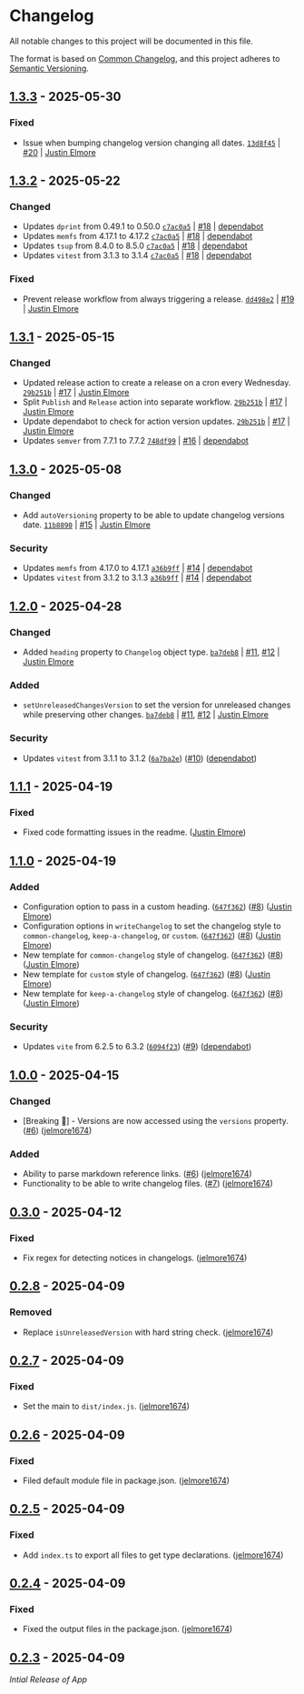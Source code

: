# Changelog

All notable changes to this project will be documented in this file.

The format is based on [Common Changelog](https://common-changelog.org),
and this project adheres to [Semantic Versioning](https://semver.org/spec/v2.0.0.html).

## [1.3.3] - 2025-05-30

### Fixed

- Issue when bumping changelog version changing all dates. [`13d8f45`](https://github.com/jelmore1674/changelog/commit/13d8f45f9da039d5ca9aae0c4c370199ec164824) | [#20](https://github.com/jelmore1674/changelog/pull/20) | [Justin Elmore](https://github.com/jelmore1674)

## [1.3.2] - 2025-05-22

### Changed

- Updates `dprint` from 0.49.1 to 0.50.0 [`c7ac0a5`](https://github.com/jelmore1674/changelog/commit/c7ac0a5fadf00ea4e0eaffdbd1dc2d453bcc3879) | [#18](https://github.com/jelmore1674/changelog/pull/18) | [dependabot](https://github.com/apps/dependabot)
- Updates `memfs` from 4.17.1 to 4.17.2 [`c7ac0a5`](https://github.com/jelmore1674/changelog/commit/c7ac0a5fadf00ea4e0eaffdbd1dc2d453bcc3879) | [#18](https://github.com/jelmore1674/changelog/pull/18) | [dependabot](https://github.com/apps/dependabot)
- Updates `tsup` from 8.4.0 to 8.5.0 [`c7ac0a5`](https://github.com/jelmore1674/changelog/commit/c7ac0a5fadf00ea4e0eaffdbd1dc2d453bcc3879) | [#18](https://github.com/jelmore1674/changelog/pull/18) | [dependabot](https://github.com/apps/dependabot)
- Updates `vitest` from 3.1.3 to 3.1.4 [`c7ac0a5`](https://github.com/jelmore1674/changelog/commit/c7ac0a5fadf00ea4e0eaffdbd1dc2d453bcc3879) | [#18](https://github.com/jelmore1674/changelog/pull/18) | [dependabot](https://github.com/apps/dependabot)

### Fixed

- Prevent release workflow from always triggering a release. [`dd498e2`](https://github.com/jelmore1674/changelog/commit/dd498e26f53150c3c953216a7463a0cc7ddcff2b) | [#19](https://github.com/jelmore1674/changelog/pull/19) | [Justin Elmore](https://github.com/jelmore1674)

## [1.3.1] - 2025-05-15

### Changed

- Updated release action to create a release on a cron every Wednesday. [`29b251b`](https://github.com/jelmore1674/changelog/commit/29b251bc20827a163d3bc59ca284979a413934cf) | [#17](https://github.com/jelmore1674/changelog/pull/17) | [Justin Elmore](https://github.com/jelmore1674)
- Split `Publish` and `Release` action into separate workflow. [`29b251b`](https://github.com/jelmore1674/changelog/commit/29b251bc20827a163d3bc59ca284979a413934cf) | [#17](https://github.com/jelmore1674/changelog/pull/17) | [Justin Elmore](https://github.com/jelmore1674)
- Update dependabot to check for action version updates. [`29b251b`](https://github.com/jelmore1674/changelog/commit/29b251bc20827a163d3bc59ca284979a413934cf) | [#17](https://github.com/jelmore1674/changelog/pull/17) | [Justin Elmore](https://github.com/jelmore1674)
- Updates `semver` from 7.7.1 to 7.7.2 [`748df99`](https://github.com/jelmore1674/changelog/commit/748df99fbbee0aec624d91abe94b410fa6a9eb1e) | [#16](https://github.com/jelmore1674/changelog/pull/16) | [dependabot](https://github.com/apps/dependabot)

## [1.3.0] - 2025-05-08

### Changed

- Add `autoVersioning` property to be able to update changelog versions date. [`11b8890`](https://github.com/jelmore1674/changelog/commit/11b8890dc44f56d41cfee7eb6a3419b34add702b) | [#15](https://github.com/jelmore1674/changelog/pull/15) | [Justin Elmore](https://github.com/jelmore1674)

### Security

- Updates `memfs` from 4.17.0 to 4.17.1 [`a36b9ff`](https://github.com/jelmore1674/changelog/commit/a36b9ff15e40abc4ada43a96840e4f09f61924be) | [#14](https://github.com/jelmore1674/changelog/pull/14) | [dependabot](https://github.com/apps/dependabot)
- Updates `vitest` from 3.1.2 to 3.1.3 [`a36b9ff`](https://github.com/jelmore1674/changelog/commit/a36b9ff15e40abc4ada43a96840e4f09f61924be) | [#14](https://github.com/jelmore1674/changelog/pull/14) | [dependabot](https://github.com/apps/dependabot)

## [1.2.0] - 2025-04-28

### Changed

- Added `heading` property to `Changelog` object type. [`ba7deb8`](https://github.com/jelmore1674/changelog/commit/ba7deb8f6399feaf6e93cadbf9753baba3098203) | [#11](https://github.com/jelmore1674/changelog/issues/11), [#12](https://github.com/jelmore1674/changelog/pull/12) | [Justin Elmore](https://github.com/jelmore1674)

### Added

- `setUnreleasedChangesVersion` to set the version for unreleased changes while preserving other changes. [`ba7deb8`](https://github.com/jelmore1674/changelog/commit/ba7deb8f6399feaf6e93cadbf9753baba3098203) | [#11](https://github.com/jelmore1674/changelog/issues/11), [#12](https://github.com/jelmore1674/changelog/pull/12) | [Justin Elmore](https://github.com/jelmore1674)

### Security

- Updates `vitest` from 3.1.1 to 3.1.2 ([`6a7ba2e`](https://github.com/jelmore1674/changelog/commit/6a7ba2e3b975aec62e70496fb3d93e1a633cf94e)) ([#10](https://github.com/jelmore1674/changelog/pull/10)) ([dependabot](https://github.com/apps/dependabot))

## [1.1.1] - 2025-04-19

### Fixed

- Fixed code formatting issues in the readme. ([Justin Elmore](https://github.com/jelmore1674))

## [1.1.0] - 2025-04-19

### Added

- Configuration option to pass in a custom heading. ([`647f362`](https://github.com/jelmore1674/changelog/commit/647f3624be95f9e27a9caa1b8eaf7861500677c9)) ([#8](https://github.com/jelmore1674/changelog/pull/8)) ([Justin Elmore](https://github.com/jelmore1674))
- Configuration options in `writeChangelog` to set the changelog style to `common-changelog`, `keep-a-changelog`, or `custom`. ([`647f362`](https://github.com/jelmore1674/changelog/commit/647f3624be95f9e27a9caa1b8eaf7861500677c9)) ([#8](https://github.com/jelmore1674/changelog/pull/8)) ([Justin Elmore](https://github.com/jelmore1674))
- New template for `common-changelog` style of changelog. ([`647f362`](https://github.com/jelmore1674/changelog/commit/647f3624be95f9e27a9caa1b8eaf7861500677c9)) ([#8](https://github.com/jelmore1674/changelog/pull/8)) ([Justin Elmore](https://github.com/jelmore1674))
- New template for `custom` style of changelog. ([`647f362`](https://github.com/jelmore1674/changelog/commit/647f3624be95f9e27a9caa1b8eaf7861500677c9)) ([#8](https://github.com/jelmore1674/changelog/pull/8)) ([Justin Elmore](https://github.com/jelmore1674))
- New template for `keep-a-changelog` style of changelog. ([`647f362`](https://github.com/jelmore1674/changelog/commit/647f3624be95f9e27a9caa1b8eaf7861500677c9)) ([#8](https://github.com/jelmore1674/changelog/pull/8)) ([Justin Elmore](https://github.com/jelmore1674))

### Security

- Updates `vite` from 6.2.5 to 6.3.2 ([`6094f23`](https://github.com/jelmore1674/changelog/commit/6094f234b0af939ca4d4fcc2cdde58af471afb3c)) ([#9](https://github.com/jelmore1674/changelog/pull/9)) ([dependabot](https://github.com/apps/dependabot))

## [1.0.0] - 2025-04-15

### Changed

- [Breaking 🧨] - Versions are now accessed using the `versions` property. ([#6](https://github.com/jelmore1674/changelog/pull/6)) ([jelmore1674](https://github.com/jelmore1674))

### Added

- Ability to parse markdown reference links. ([#6](https://github.com/jelmore1674/changelog/pull/6)) ([jelmore1674](https://github.com/jelmore1674))
- Functionality to be able to write changelog files. ([#7](https://github.com/jelmore1674/changelog/pull/7)) ([jelmore1674](https://github.com/jelmore1674))

## [0.3.0] - 2025-04-12

### Fixed

- Fix regex for detecting notices in changelogs. ([jelmore1674](https://github.com/jelmore1674))

## [0.2.8] - 2025-04-09

### Removed

- Replace `isUnreleasedVersion` with hard string check. ([jelmore1674](https://github.com/jelmore1674))

## [0.2.7] - 2025-04-09

### Fixed

- Set the main to `dist/index.js`. ([jelmore1674](https://github.com/jelmore1674))

## [0.2.6] - 2025-04-09

### Fixed

- Filed default module file in package.json. ([jelmore1674](https://github.com/jelmore1674))

## [0.2.5] - 2025-04-09

### Fixed

- Add `index.ts` to export all files to get type declarations. ([jelmore1674](https://github.com/jelmore1674))

## [0.2.4] - 2025-04-09

### Fixed

- Fixed the output files in the package.json. ([jelmore1674](https://github.com/jelmore1674))

## [0.2.3] - 2025-04-09

_Intial Release of App_

[1.3.3]: https://github.com/jelmore1674/changelog/releases/tag/v1.3.3
[1.3.2]: https://github.com/jelmore1674/changelog/releases/tag/v1.3.2
[1.3.1]: https://github.com/jelmore1674/changelog/releases/tag/v1.3.1
[1.3.0]: https://github.com/jelmore1674/changelog/releases/tag/v1.3.0
[1.2.0]: https://github.com/jelmore1674/changelog/releases/tag/v1.2.0
[1.1.1]: https://github.com/jelmore1674/changelog/releases/tag/v1.1.1
[1.1.0]: https://github.com/jelmore1674/changelog/releases/tag/v1.1.0
[1.0.0]: https://github.com/jelmore1674/changelog/releases/tag/v1.0.0
[0.3.0]: https://github.com/jelmore1674/changelog/releases/tag/v0.3.0
[0.2.8]: https://github.com/jelmore1674/changelog/releases/tag/v0.2.8
[0.2.7]: https://github.com/jelmore1674/changelog/releases/tag/v0.2.7
[0.2.6]: https://github.com/jelmore1674/changelog/releases/tag/v0.2.6
[0.2.5]: https://github.com/jelmore1674/changelog/releases/tag/v0.2.5
[0.2.4]: https://github.com/jelmore1674/changelog/releases/tag/v0.2.4
[0.2.3]: https://github.com/jelmore1674/changelog/releases/tag/v0.2.3

